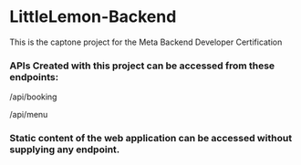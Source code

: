 # LittleLemon-Backend

This is the captone project for the Meta Backend Developer Certification

### APIs Created with this project can be accessed from these endpoints:

/api/booking

/api/menu

### Static content of the web application can be accessed without supplying any endpoint.
